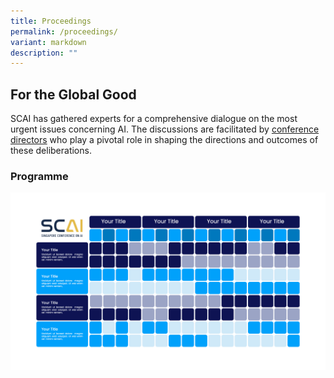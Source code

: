 ```yaml
---
title: Proceedings
permalink: /proceedings/
variant: markdown
description: ""
---
```

## For the Global Good

SCAI has gathered experts for a comprehensive dialogue on the most urgent issues concerning AI. The discussions are facilitated by [conference directors](/directors) who play a pivotal role in shaping the directions and outcomes of these deliberations.

### Programme

![Programme](/images/Temp/prog_sample.jpeg)

